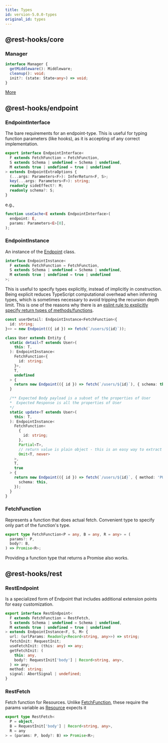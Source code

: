 ```yaml
---
title: Types
id: version-5.0.0-types
original_id: types
---
```


## @rest-hooks/core

### Manager

```typescript
interface Manager {
  getMiddleware(): Middleware;
  cleanup(): void;
  init?: (state: State<any>) => void;
}
```

[More](./Manager)

## @rest-hooks/endpoint

### EndpointInterface

The bare requirements for an endpoint-type. This is useful
for typing function parameters (like hooks), as it is accepting of any correct
implementation.

```typescript
export interface EndpointInterface<
  F extends FetchFunction = FetchFunction,
  S extends Schema | undefined = Schema | undefined,
  M extends true | undefined = true | undefined
> extends EndpointExtraOptions {
  (...args: Parameters<F>): InferReturn<F, S>;
  key(...args: Parameters<F>): string;
  readonly sideEffect?: M;
  readonly schema?: S;
}
```

e.g.,

```typescript
function useCache<E extends EndpointInterface>(
  endpoint: E,
  params: Parameters<E>[0],
);
```

### EndpointInstance

An instance of the [Endpoint](./Endpoint) class.

```typescript
interface EndpointInstance<
  F extends FetchFunction = FetchFunction,
  S extends Schema | undefined = Schema | undefined,
  M extends true | undefined = true | undefined
>;
```

This is useful to specify types explicitly, instead of implicitly in construction.
Being explicit reduces TypeScript computational overhead when inferring types, which
is sometimes necessary to avoid tripping the recursion depth limit. This is one of the reasons why
there is an [eslint rule to explicitly specify return types of methods/functions](https://github.com/typescript-eslint/typescript-eslint/blob/master/packages/eslint-plugin/docs/rules/explicit-function-return-type.md).

```typescript
const userDetail: EndpointInstance<FetchFunction<{
  id: string;
}>> = new Endpoint(({ id }) => fetch(`/users/${id}`));

class User extends Entity {
  static detail<T extends User>(
    this: T,
  ): EndpointInstance<
    FetchFunction<{
      id: string;
    }>,
    T,
    undefined
  > {
    return new Endpoint(({ id }) => fetch(`/users/${id}`), { schema: this });
  }

  /** Expected Body payload is a subset of the properties of User
  *  Expected Response is all the properties of User
  */
  static update<T extends User>(
    this: T,
  ): EndpointInstance<
    FetchFunction<
      {
        id: string;
      },
      Partial<T>,
      // return value is plain object - this is an easy way to extract public members from this class' interface
      Omit<T, never>
    >,
    T,
    true
  > {
    return new Endpoint(({ id }) => fetch(`/users/${id}`, { method: 'PUT' }), {
      schema: this,
    });
  }
}
```

### FetchFunction

Represents a function that does actual fetch. Convenient type to specify
only part of the function's type.

```typescript
export type FetchFunction<P = any, B = any, R = any> = (
  params?: P,
  body?: B,
) => Promise<R>;
```

Providing a function type that returns a Promise also works.

## @rest-hooks/rest

### RestEndpoint

Is a specialized form of Endpoint that includes additional extension points
for easy customization.

```typescript
export interface RestEndpoint<
  F extends FetchFunction = RestFetch,
  S extends Schema | undefined = Schema | undefined,
  M extends true | undefined = true | undefined
> extends EndpointInstance<F, S, M> {
  url: (urlParams: Readonly<Record<string, any>>) => string;
  fetchInit: RequestInit;
  useFetchInit: (this: any) => any;
  getFetchInit: (
    this: any,
    body?: RequestInit['body'] | Record<string, any>,
  ) => any;
  method: string;
  signal: AbortSignal | undefined;
}
```

### RestFetch

Fetch function for Resources. Unlike [FetchFunction](#fetchfunction), these require the params variable
as [Resource](./resource) expects it

```typescript
export type RestFetch<
  P = object,
  B = RequestInit['body'] | Record<string, any>,
  R = any
> = (params: P, body?: B) => Promise<R>;
```
